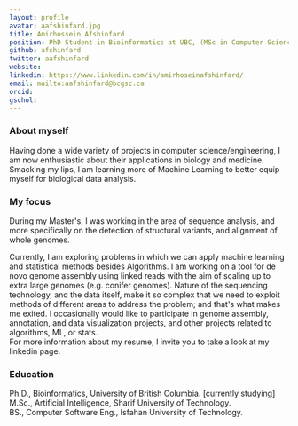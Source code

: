 ```yaml
---
layout: profile
avatar: aafshinfard.jpg
title: Amirhossein Afshinfard
position: PhD Student in Bioinformatics at UBC, (MSc in Computer Science / AI)
github: afshinfard
twitter: aafshinfard
website:
linkedin: https://www.linkedin.com/in/amirhoseinafshinfard/
email: mailto:aafshinfard@bcgsc.ca
orcid: 
gschol: 
---
```


### About myself
Having done a wide variety of projects in computer science/engineering, I am now enthusiastic about their applications in biology and medicine. Smacking my lips, I am learning more of Machine Learning to better equip myself for biological data analysis.

### My focus
During my Master's, I was working in the area of sequence analysis, and more specifically on the detection of structural variants, and alignment of whole genomes.

Currently, I am exploring problems in which we can apply machine learning and statistical methods besides Algorithms. I am working on a tool for de novo genome assembly using linked reads with the aim of scaling up to extra large genomes (e.g. conifer genomes). Nature of the sequencing technology, and the data itself, make it so complex that we need to exploit methods of different areas to address the problem; and that's what makes me exited. I occasionally would like to participate in genome assembly, annotation, and data visualization projects, and other projects related to algorithms, ML, or stats. <br/>
For more information about my resume, I invite you to take a look at my linkedin page.

### Education
Ph.D., Bioinformatics, University of British Columbia. [currently studying] <br/>
M.Sc., Artificial Intelligence, Sharif University of Technology. <br/>
BS., Computer Software Eng., Isfahan University of Technology.
